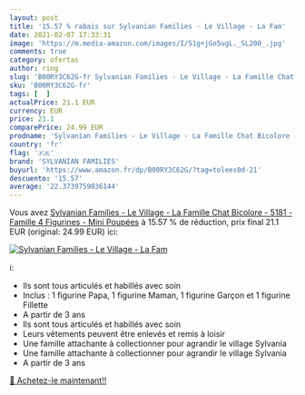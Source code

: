 ```yaml
---
layout: post
title: '15.57 % rabais sur Sylvanian Families - Le Village - La Fam'
date: 2021-02-07 17:33:31
image: 'https://m.media-amazon.com/images/I/51g+jGo5ugL._SL200_.jpg'
comments: true
category: ofertas
author: ring
slug: 'B00RY3C62G-fr Sylvanian Families - Le Village - La Famille Chat Bicolore...'
sku: 'B00RY3C62G-fr'
tags: [  ]
actualPrice: 21.1 EUR
currency: EUR
price: 21.1
comparePrice: 24.99 EUR
prodname: 'Sylvanian Families - Le Village - La Famille Chat Bicolore - 5181 - Famille 4 Figurines - Mini Poupées'
country: 'fr'
flag: '🇫🇷'
brand: 'SYLVANIAN FAMILIES'
buyurl: 'https://www.amazon.fr/dp/B00RY3C62G/?tag=tolees0d-21'
descuento: '15.57'
average: '22.3739759036144'
---
```


Vous avez [Sylvanian Families - Le Village - La Famille Chat Bicolore - 5181 - Famille 4 Figurines - Mini Poupées](https://www.amazon.fr/dp/B00RY3C62G/?tag=tolees0d-21)  à  15.57 % de réduction, prix final  21.1 EUR (original: 24.99 EUR) ici:

[![Sylvanian Families - Le Village - La Fam](https://m.media-amazon.com/images/I/51g+jGo5ugL._SL200_.jpg)](https://www.amazon.fr/dp/B00RY3C62G/?tag=tolees0d-21)

ℹ️:

- Ils sont tous articulés et habillés avec soin
- Inclus : 1 figurine Papa, 1 figurine Maman, 1 figurine Garçon et 1 figurine Fillette
- A partir de 3 ans
- Ils sont tous articulés et habillés avec soin
- Leurs vêtements peuvent être enlevés et remis à loisir
- Une famille attachante à collectionner pour agrandir le village Sylvania
- Une famille attachante à collectionner pour agrandir le village Sylvania
- A partir de 3 ans

[🛒 Achetez-le maintenant!!](https://www.amazon.fr/dp/B00RY3C62G/?tag=tolees0d-21)
